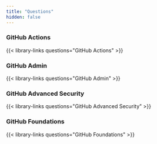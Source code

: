 ```yaml
---
title: "Questions"
hidden: false
---
```


### GitHub Actions

{{< library-links questions="GitHub Actions" >}}

### GitHub Admin

{{< library-links questions="GitHub Admin" >}}

### GitHub Advanced Security
{{< library-links questions="GitHub Advanced Security" >}}

### GitHub Foundations

{{< library-links questions="GitHub Foundations" >}}
